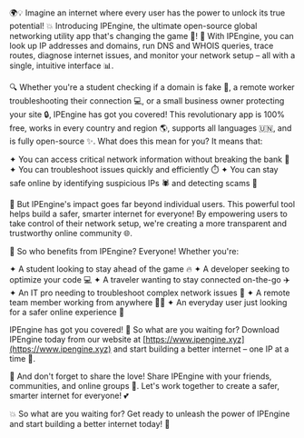 🌍💡 Imagine an internet where every user has the power to unlock its true potential! 💥 Introducing IPEngine, the ultimate open-source global networking utility app that's changing the game 🚀! 🔑 With IPEngine, you can look up IP addresses and domains, run DNS and WHOIS queries, trace routes, diagnose internet issues, and monitor your network setup – all with a single, intuitive interface 📊.

🔍 Whether you're a student checking if a domain is fake 🤔, a remote worker troubleshooting their connection 💻, or a small business owner protecting your site 🔒, IPEngine has got you covered! This revolutionary app is 100% free, works in every country and region 🌎, supports all languages 🇺🇳, and is fully open-source ✨. What does this mean for you? It means that:

✦ You can access critical network information without breaking the bank 💸
✦ You can troubleshoot issues quickly and efficiently ⏱️
✦ You can stay safe online by identifying suspicious IPs 🕷️ and detecting scams 🚫

🌟 But IPEngine's impact goes far beyond individual users. This powerful tool helps build a safer, smarter internet for everyone! By empowering users to take control of their network setup, we're creating a more transparent and trustworthy online community 🌐.

💪 So who benefits from IPEngine? Everyone! Whether you're:

✦ A student looking to stay ahead of the game 🔥
✦ A developer seeking to optimize your code 💻
✦ A traveler wanting to stay connected on-the-go ✈️
✦ An IT pro needing to troubleshoot complex network issues 🤖
✦ A remote team member working from anywhere 🏃‍♀️
✦ An everyday user just looking for a safer online experience 👀

IPEngine has got you covered! 💯 So what are you waiting for? Download IPEngine today from our website at [https://www.ipengine.xyz](https://www.ipengine.xyz) and start building a better internet – one IP at a time 🔧.

🔁 And don't forget to share the love! Share IPEngine with your friends, communities, and online groups 🤩. Let's work together to create a safer, smarter internet for everyone! 💕

💥 So what are you waiting for? Get ready to unleash the power of IPEngine and start building a better internet today! 🔧